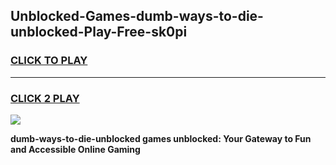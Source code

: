
## Unblocked-Games-dumb-ways-to-die-unblocked-Play-Free-sk0pi
<h3>
<a href="https://premium76.site?title=dumb-ways-to-die-unblocked&ref=20M">CLICK TO PLAY</a></h3>
<hr>

<h3>
<a href="https://premium76.site?title=dumb-ways-to-die-unblocked&ref=20M">CLICK 2 PLAY</a>
  
</h3>

<a href="https://premium76.site?title=dumb-ways-to-die-unblocked&ref=19M"><img src="https://clearcache.store/games.png"></a>


**dumb-ways-to-die-unblocked games unblocked: Your Gateway to Fun and Accessible Online Gaming**
